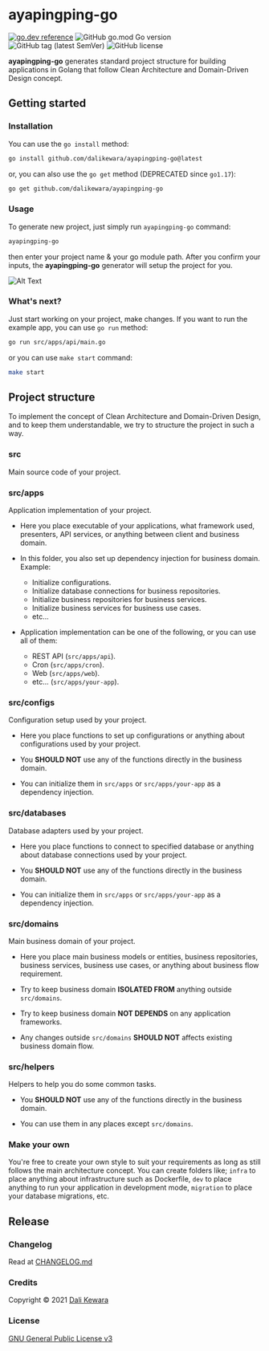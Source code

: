 # ayapingping-go

[![go.dev reference](https://img.shields.io/badge/go.dev-reference-007d9c?logo=go&logoColor=white&style=flat-square)](https://pkg.go.dev/github.com/dalikewara/ayapingping-go)
![GitHub go.mod Go version](https://img.shields.io/github/go-mod/go-version/dalikewara/ayapingping-go)
![GitHub tag (latest SemVer)](https://img.shields.io/github/v/tag/dalikewara/ayapingping-go)
![GitHub license](https://img.shields.io/github/license/dalikewara/ayapingping-go)

**ayapingping-go** generates standard project structure for building
applications in Golang that follow Clean Architecture and Domain-Driven Design concept.

## Getting started

### Installation

You can use the `go install` method:

```bash
go install github.com/dalikewara/ayapingping-go@latest
```

or, you can also use the `go get` method (DEPRECATED since `go1.17`):

```bash
go get github.com/dalikewara/ayapingping-go
```

### Usage

To generate new project, just simply run `ayapingping-go` command:

```bash
ayapingping-go
```

then enter your project name & your go module path. After you confirm your inputs,
the **ayapingping-go** generator will setup the project for you.

![Alt Text](https://lh3.googleusercontent.com/pw/AM-JKLXHIY-P9tKx2cI0sgdLTxzvK5ErAwkToS-3to790cY4UDg2yullDtehGV2LEtYEDU-a1-xa9t_0vjTJJVri45aDNXN7BLxx-eAxOflZltzzrwF2bILJ9bHQWsCnXtCNDC8tMWZMk4tPtDP1iu9OYmD4=w600-h372-no)

### What's next?

Just start working on your project, make changes. If you want to run the example app,
you can use `go run` method:

```bash
go run src/apps/api/main.go
```

or you can use `make start` command:

```bash
make start
```


## Project structure

To implement the concept of Clean Architecture and Domain-Driven Design, and to keep them understandable,
we try to structure the project in such a way.

### src

Main source code of your project.

### src/apps

Application implementation of your project.

- Here you place executable of your applications, what framework used, presenters,
API services, or anything between client and business domain.
  
- In this folder, you also set up dependency injection
for business domain. Example:
    - Initialize configurations.
    - Initialize database connections for business repositories.
    - Initialize business repositories for business services.
    - Initialize business services for business use cases.
    - etc...
    
- Application implementation can be one of the following, or you can use all of them:
    - REST API (`src/apps/api`).
    - Cron (`src/apps/cron`).
    - Web (`src/apps/web`).
    - etc... (`src/apps/your-app`).

### src/configs

Configuration setup used by your project.

- Here you place functions to set up configurations or anything about configurations used by your project.
  
- You **SHOULD NOT** use any of the functions directly in the business domain.

- You can initialize them in `src/apps` or `src/apps/your-app` as 
a dependency injection.

### src/databases

Database adapters used by your project.

- Here you place functions to connect to specified database or anything about database connections
used by your project.

- You **SHOULD NOT** use any of the functions directly in the business domain.

- You can initialize them in `src/apps` or `src/apps/your-app` as
  a dependency injection.

### src/domains

Main business domain of your project.

- Here you place main business models or entities, business repositories,
  business services, business use cases, or anything about business flow requirement.
  
- Try to keep business domain **ISOLATED FROM** anything outside `src/domains`.

- Try to keep business domain **NOT DEPENDS** on any application frameworks.

- Any changes outside `src/domains` **SHOULD NOT** affects existing business domain flow.

### src/helpers

Helpers to help you do some common tasks.

- You **SHOULD NOT** use any of the functions directly in the business domain.

- You can use them in any places except `src/domains`.

### Make your own

You're free to create your own style to suit your requirements as long as
still follows the main architecture concept. You can create folders like; `infra` to place
anything about infrastructure such as Dockerfile, `dev` to place anything to run your
application in development mode, `migration` to place your database migrations, etc.

## Release

### Changelog

Read at [CHANGELOG.md](https://github.com/dalikewara/ayapingping-go/blob/master/CHANGELOG.md)

### Credits

Copyright &copy; 2021 [Dali Kewara](https://www.dalikewara.com)

### License

[GNU General Public License v3](https://github.com/dalikewara/ayapingping-go/blob/master/LICENSE)